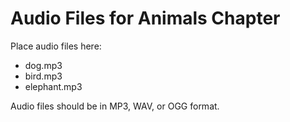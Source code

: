 # Audio Files for Animals Chapter

Place audio files here:
- dog.mp3
- bird.mp3
- elephant.mp3

Audio files should be in MP3, WAV, or OGG format.